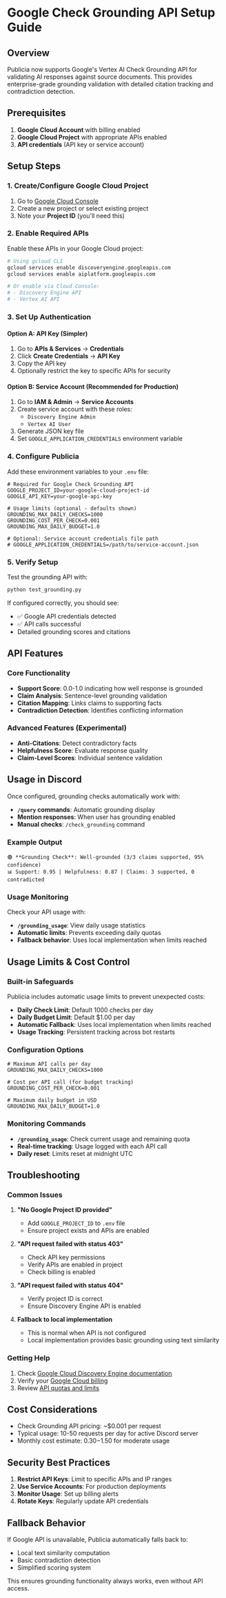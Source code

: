 # Google Check Grounding API Setup Guide

## Overview

Publicia now supports Google's Vertex AI Check Grounding API for validating AI responses against source documents. This provides enterprise-grade grounding validation with detailed citation tracking and contradiction detection.

## Prerequisites

1. **Google Cloud Account** with billing enabled
2. **Google Cloud Project** with appropriate APIs enabled
3. **API credentials** (API key or service account)

## Setup Steps

### 1. Create/Configure Google Cloud Project

1. Go to [Google Cloud Console](https://console.cloud.google.com/)
2. Create a new project or select existing project
3. Note your **Project ID** (you'll need this)

### 2. Enable Required APIs

Enable these APIs in your Google Cloud project:

```bash
# Using gcloud CLI
gcloud services enable discoveryengine.googleapis.com
gcloud services enable aiplatform.googleapis.com

# Or enable via Cloud Console:
# - Discovery Engine API
# - Vertex AI API
```

### 3. Set Up Authentication

#### Option A: API Key (Simpler)
1. Go to **APIs & Services** → **Credentials**
2. Click **Create Credentials** → **API Key**
3. Copy the API key
4. Optionally restrict the key to specific APIs for security

#### Option B: Service Account (Recommended for Production)
1. Go to **IAM & Admin** → **Service Accounts**
2. Create service account with these roles:
   - `Discovery Engine Admin`
   - `Vertex AI User`
3. Generate JSON key file
4. Set `GOOGLE_APPLICATION_CREDENTIALS` environment variable

### 4. Configure Publicia

Add these environment variables to your `.env` file:

```env
# Required for Google Check Grounding API
GOOGLE_PROJECT_ID=your-google-cloud-project-id
GOOGLE_API_KEY=your-google-api-key

# Usage limits (optional - defaults shown)
GROUNDING_MAX_DAILY_CHECKS=1000
GROUNDING_COST_PER_CHECK=0.001
GROUNDING_MAX_DAILY_BUDGET=1.0

# Optional: Service account credentials file path
# GOOGLE_APPLICATION_CREDENTIALS=/path/to/service-account.json
```

### 5. Verify Setup

Test the grounding API with:

```bash
python test_grounding.py
```

If configured correctly, you should see:
- ✅ Google API credentials detected
- ✅ API calls successful
- Detailed grounding scores and citations

## API Features

### Core Functionality
- **Support Score**: 0.0-1.0 indicating how well response is grounded
- **Claim Analysis**: Sentence-level grounding validation
- **Citation Mapping**: Links claims to supporting facts
- **Contradiction Detection**: Identifies conflicting information

### Advanced Features (Experimental)
- **Anti-Citations**: Detect contradictory facts
- **Helpfulness Score**: Evaluate response quality
- **Claim-Level Scores**: Individual sentence validation

## Usage in Discord

Once configured, grounding checks automatically work with:

- **`/query` commands**: Automatic grounding display
- **Mention responses**: When user has grounding enabled
- **Manual checks**: `/check_grounding` command

### Example Output

```
🟢 **Grounding Check**: Well-grounded (3/3 claims supported, 95% confidence)
📊 Support: 0.95 | Helpfulness: 0.87 | Claims: 3 supported, 0 contradicted
```

### Usage Monitoring

Check your API usage with:
- **`/grounding_usage`**: View daily usage statistics
- **Automatic limits**: Prevents exceeding daily quotas
- **Fallback behavior**: Uses local implementation when limits reached

## Usage Limits & Cost Control

### Built-in Safeguards

Publicia includes automatic usage limits to prevent unexpected costs:

- **Daily Check Limit**: Default 1000 checks per day
- **Daily Budget Limit**: Default $1.00 per day
- **Automatic Fallback**: Uses local implementation when limits reached
- **Usage Tracking**: Persistent tracking across bot restarts

### Configuration Options

```env
# Maximum API calls per day
GROUNDING_MAX_DAILY_CHECKS=1000

# Cost per API call (for budget tracking)
GROUNDING_COST_PER_CHECK=0.001

# Maximum daily budget in USD
GROUNDING_MAX_DAILY_BUDGET=1.0
```

### Monitoring Commands

- **`/grounding_usage`**: Check current usage and remaining quota
- **Real-time tracking**: Usage logged with each API call
- **Daily reset**: Limits reset at midnight UTC

## Troubleshooting

### Common Issues

1. **"No Google Project ID provided"**
   - Add `GOOGLE_PROJECT_ID` to `.env` file
   - Ensure project exists and APIs are enabled

2. **"API request failed with status 403"**
   - Check API key permissions
   - Verify APIs are enabled in project
   - Check billing is enabled

3. **"API request failed with status 404"**
   - Verify project ID is correct
   - Ensure Discovery Engine API is enabled

4. **Fallback to local implementation**
   - This is normal when API is not configured
   - Local implementation provides basic grounding using text similarity

### Getting Help

1. Check [Google Cloud Discovery Engine documentation](https://cloud.google.com/discovery-engine/docs)
2. Verify your [Google Cloud billing](https://console.cloud.google.com/billing)
3. Review [API quotas and limits](https://cloud.google.com/discovery-engine/quotas)

## Cost Considerations

- Check Grounding API pricing: ~$0.001 per request
- Typical usage: 10-50 requests per day for active Discord server
- Monthly cost estimate: $0.30-$1.50 for moderate usage

## Security Best Practices

1. **Restrict API Keys**: Limit to specific APIs and IP ranges
2. **Use Service Accounts**: For production deployments
3. **Monitor Usage**: Set up billing alerts
4. **Rotate Keys**: Regularly update API credentials

## Fallback Behavior

If Google API is unavailable, Publicia automatically falls back to:
- Local text similarity computation
- Basic contradiction detection
- Simplified scoring system

This ensures grounding functionality always works, even without API access.
